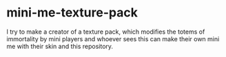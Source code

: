 # mini-me-texture-pack

I try to make a creator of a texture pack, which modifies the totems of immortality by mini players and whoever sees this can make their own mini me with their skin and this repository.
